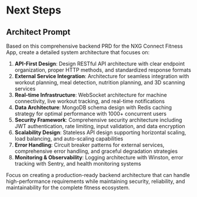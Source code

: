 # Next Steps

## Architect Prompt
Based on this comprehensive backend PRD for the NXG Connect Fitness App, create a detailed system architecture that focuses on:

1. **API-First Design**: Design RESTful API architecture with clear endpoint organization, proper HTTP methods, and standardized response formats
2. **External Service Integration**: Architecture for seamless integration with workout planning, meal detection, nutrition planning, and 3D scanning services
3. **Real-time Infrastructure**: WebSocket architecture for machine connectivity, live workout tracking, and real-time notifications
4. **Data Architecture**: MongoDB schema design with Redis caching strategy for optimal performance with 1000+ concurrent users
5. **Security Framework**: Comprehensive security architecture including JWT authentication, rate limiting, input validation, and data encryption
6. **Scalability Design**: Stateless API design supporting horizontal scaling, load balancing, and auto-scaling capabilities
7. **Error Handling**: Circuit breaker patterns for external services, comprehensive error handling, and graceful degradation strategies
8. **Monitoring & Observability**: Logging architecture with Winston, error tracking with Sentry, and health monitoring systems

Focus on creating a production-ready backend architecture that can handle high-performance requirements while maintaining security, reliability, and maintainability for the complete fitness ecosystem.